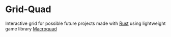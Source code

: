 # Grid-Quad

Interactive grid for possible future projects made with [Rust](https://www.rust-lang.org/) using lightweight game library [Macroquad](https://macroquad.rs/)
